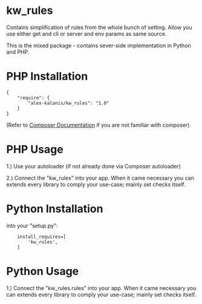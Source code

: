 kw_rules
================

Contains simplification of rules from the whole bunch of setting. Allow you
use either get and cli or server and env params as same source.

This is the mixed package - contains sever-side implementation in Python and PHP.

# PHP Installation

```
{
    "require": {
        "alex-kalanis/kw_rules": "1.0"
    }
}
```

(Refer to [Composer Documentation](https://github.com/composer/composer/blob/master/doc/00-intro.md#introduction) if you are not
familiar with composer)


# PHP Usage

1.) Use your autoloader (if not already done via Composer autoloader)

2.) Connect the "kw_rules" into your app. When it came necessary
you can extends every library to comply your use-case; mainly set checks itself.

# Python Installation

into your "setup.py":

```
    install_requires=[
        'kw_rules',
    ]
```

# Python Usage

1.) Connect the "kw_rules.rules" into your app. When it came necessary
you can extends every library to comply your use-case; mainly set checks itself.
